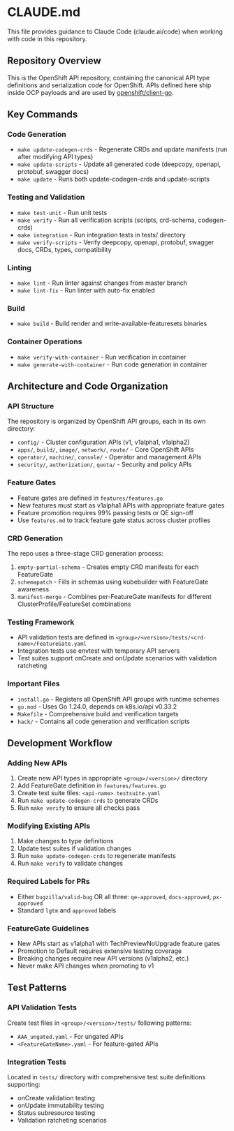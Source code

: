 # CLAUDE.md

This file provides guidance to Claude Code (claude.ai/code) when working with code in this repository.

## Repository Overview

This is the OpenShift API repository, containing the canonical API type definitions and serialization code for OpenShift. APIs defined here ship inside OCP payloads and are used by [openshift/client-go](https://github.com/openshift/client-go).

## Key Commands

### Code Generation
- `make update-codegen-crds` - Regenerate CRDs and update manifests (run after modifying API types)
- `make update-scripts` - Update all generated code (deepcopy, openapi, protobuf, swagger docs)
- `make update` - Runs both update-codegen-crds and update-scripts

### Testing and Validation
- `make test-unit` - Run unit tests
- `make verify` - Run all verification scripts (scripts, crd-schema, codegen-crds)
- `make integration` - Run integration tests in tests/ directory
- `make verify-scripts` - Verify deepcopy, openapi, protobuf, swagger docs, CRDs, types, compatibility

### Linting
- `make lint` - Run linter against changes from master branch
- `make lint-fix` - Run linter with auto-fix enabled

### Build
- `make build` - Build render and write-available-featuresets binaries

### Container Operations
- `make verify-with-container` - Run verification in container
- `make generate-with-container` - Run code generation in container

## Architecture and Code Organization

### API Structure
The repository is organized by OpenShift API groups, each in its own directory:
- `config/` - Cluster configuration APIs (v1, v1alpha1, v1alpha2)
- `apps/`, `build/`, `image/`, `network/`, `route/` - Core OpenShift APIs
- `operator/`, `machine/`, `console/` - Operator and management APIs
- `security/`, `authorization/`, `quota/` - Security and policy APIs

### Feature Gates
- Feature gates are defined in `features/features.go`
- New features must start as v1alpha1 APIs with appropriate feature gates
- Feature promotion requires 99% passing tests or QE sign-off
- Use `features.md` to track feature gate status across cluster profiles

### CRD Generation
The repo uses a three-stage CRD generation process:
1. `empty-partial-schema` - Creates empty CRD manifests for each FeatureGate
2. `schemapatch` - Fills in schemas using kubebuilder with FeatureGate awareness
3. `manifest-merge` - Combines per-FeatureGate manifests for different ClusterProfile/FeatureSet combinations

### Testing Framework
- API validation tests are defined in `<group>/<version>/tests/<crd-name>/FeatureGate.yaml`
- Integration tests use envtest with temporary API servers
- Test suites support onCreate and onUpdate scenarios with validation ratcheting

### Important Files
- `install.go` - Registers all OpenShift API groups with runtime schemes
- `go.mod` - Uses Go 1.24.0, depends on k8s.io/api v0.33.2
- `Makefile` - Comprehensive build and verification targets
- `hack/` - Contains all code generation and verification scripts

## Development Workflow

### Adding New APIs
1. Create new API types in appropriate `<group>/<version>/` directory
2. Add FeatureGate definition in `features/features.go` 
3. Create test suite files: `<api-name>.testsuite.yaml`
4. Run `make update-codegen-crds` to generate CRDs
5. Run `make verify` to ensure all checks pass

### Modifying Existing APIs
1. Make changes to type definitions
2. Update test suites if validation changes
3. Run `make update-codegen-crds` to regenerate manifests
4. Run `make verify` to validate changes

### Required Labels for PRs
- Either `bugzilla/valid-bug` OR all three: `qe-approved`, `docs-approved`, `px-approved`
- Standard `lgtm` and `approved` labels

### FeatureGate Guidelines
- New APIs start as v1alpha1 with TechPreviewNoUpgrade feature gates
- Promotion to Default requires extensive testing coverage
- Breaking changes require new API versions (v1alpha2, etc.)
- Never make API changes when promoting to v1

## Test Patterns

### API Validation Tests
Create test files in `<group>/<version>/tests/` following patterns:
- `AAA_ungated.yaml` - For ungated APIs
- `<FeatureGateName>.yaml` - For feature-gated APIs

### Integration Tests
Located in `tests/` directory with comprehensive test suite definitions supporting:
- onCreate validation testing
- onUpdate immutability testing  
- Status subresource testing
- Validation ratcheting scenarios